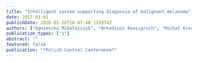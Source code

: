 ```yaml
---
title: "Intelligent system supporting diagnosis of malignant melanoma"
date: 2017-01-01
publishDate: 2020-01-20T16:07:40.132974Z
authors: ["Agnieszka Mikołajczyk", "Arkadiusz Kwasigroch", "Michał Grochowski"]
publication_types: ["1"]
abstract: ""
featured: false
publication: "*Polish Control Conference*"
---
```


